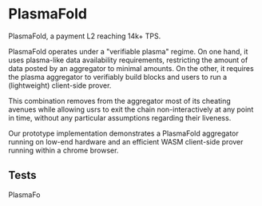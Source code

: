 # PlasmaFold 

PlasmaFold, a payment L2 reaching 14k+ TPS.

PlasmaFold operates under a "verifiable plasma" regime. On one hand, it uses plasma-like data availability requirements, restricting the amount of data posted by an aggregator to minimal amounts. On the other, it requires the plasma aggregator to verifiably build blocks and users to run a (lightweight) client-side prover.

This combination removes from the aggregator most of its cheating avenues while allowing usrs to exit the chain non-interactively at any point in time, without any particular assumptions regarding their liveness.

Our prototype implementation demonstrates a PlasmaFold aggregator running on low-end hardware and an efficient WASM client-side prover running within a chrome browser.

## Tests

PlasmaFo
